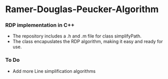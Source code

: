 Ramer-Douglas-Peucker-Algorithm
===============================

### RDP implementation in C++ ###
* The repository includes a .h and .m file for class simplifyPath.
* The class encapuslates the RDP algorithm, making it easy and ready for use.

### To Do ###
* Add more Line simplification algorithms
